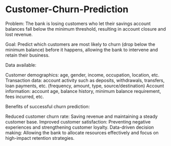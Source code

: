 # Customer-Churn-Prediction
Problem: The bank is losing customers who let their savings account balances fall below the minimum threshold, resulting in account closure and lost revenue.

Goal: Predict which customers are most likely to churn (drop below the minimum balance) before it happens, allowing the bank to intervene and retain their business.

Data available:

Customer demographics: age, gender, income, occupation, location, etc.
Transaction data: account activity such as deposits, withdrawals, transfers, loan payments, etc. (frequency, amount, type, source/destination)
Account information: account age, balance history, minimum balance requirement, fees incurred, etc.

Benefits of successful churn prediction:

Reduced customer churn rate: Saving revenue and maintaining a steady customer base.
Improved customer satisfaction: Preventing negative experiences and strengthening customer loyalty.
Data-driven decision making: Allowing the bank to allocate resources effectively and focus on high-impact retention strategies.
